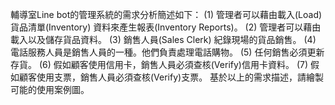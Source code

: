 輔導室Line bot的管理系統的需求分析簡述如下：
(1) 管理者可以藉由載入(Load) 貨品清單(Inventory) 資料來產生報表(Inventory Reports)。
(2) 管理者可以藉由載入以及儲存貨品資料。
(3) 銷售人員(Sales Clerk) 紀錄現場的貨品銷售。
(4) 電話服務人員是銷售人員的一種。他們負責處理電話購物。
(5) 任何銷售必須更新存貨。
(6) 假如顧客使用信用卡，銷售人員必須查核(Verify)信用卡資料。
(7) 假如顧客使用支票，銷售人員必須查核(Verify)支票。
基於以上的需求描述，請繪製可能的使用案例圖。

